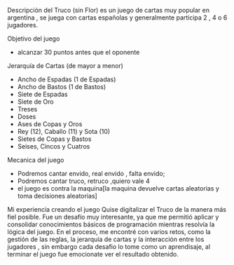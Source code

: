 Descripción del Truco (sin Flor)
es un juego de cartas muy popular en argentina , se juega con cartas españolas y generalmente participa 2 , 4 o 6 jugadores.

Objetivo del juego
- alcanzar 30 puntos antes que el oponente


Jerarquía de Cartas (de mayor a menor)
- Ancho de Espadas (1 de Espadas)
- Ancho de Bastos (1 de Bastos)
- Siete de Espadas
- Siete de Oro
- Treses
- Doses
- Ases de Copas y Oros
- Rey (12), Caballo (11) y Sota (10)
- Sietes de Copas y Bastos
- Seises, Cincos y Cuatros


Mecanica del juego
- Podremos cantar envido, real envido , falta envido;
- Podremos cantar truco, retruco ,quiero vale 4
- el juego es contra la maquina[la maquina devuelve cartas aleatorias y toma decisiones aleatorias]

Mi experiencia creando el juego
Quise digitalizar el Truco de la manera más fiel posible. Fue un desafío muy interesante, ya que me permitió aplicar y consolidar conocimientos básicos de programación mientras resolvía la lógica del juego.
En el proceso, me encontré con varios retos, como la gestión de las reglas, la jerarquía de cartas y la interacción entre los jugadores , sin embargo cada desafio lo tome como un aprendisaje, al terminar el juego fue emocionate
ver el resultado obtenido.


